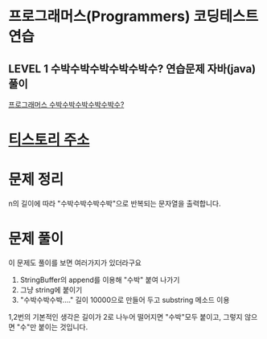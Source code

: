 # 프로그래머스(Programmers) 코딩테스트 연습
## LEVEL 1 수박수박수박수박수박수? 연습문제 자바(java) 풀이
[프로그래머스 수박수박수박수박수박수?](https://programmers.co.kr/learn/courses/30/lessons/12922)

# [티스토리 주소](http://hoho325.tistory.com/)

# 문제 정리
n의 길이에 따라 "수박수박수박수박"으로 반복되는 문자열을 출력합니다.

# 문제 풀이
이 문제도 풀이를 보면 여러가지가 있더라구요
1. StringBuffer의 append를 이용해 "수박" 붙여 나가기
2. 그냥 string에 붙이기
3. "수박수박수박...." 길이 10000으로 만들어 두고 substring 메소드 이용

1,2번의 기본적인 생각은 길이가 2로 나누어 떨어지면 "수박"모두 붙이고, 그렇지 않으면 "수"만 붙이는 것입니다.